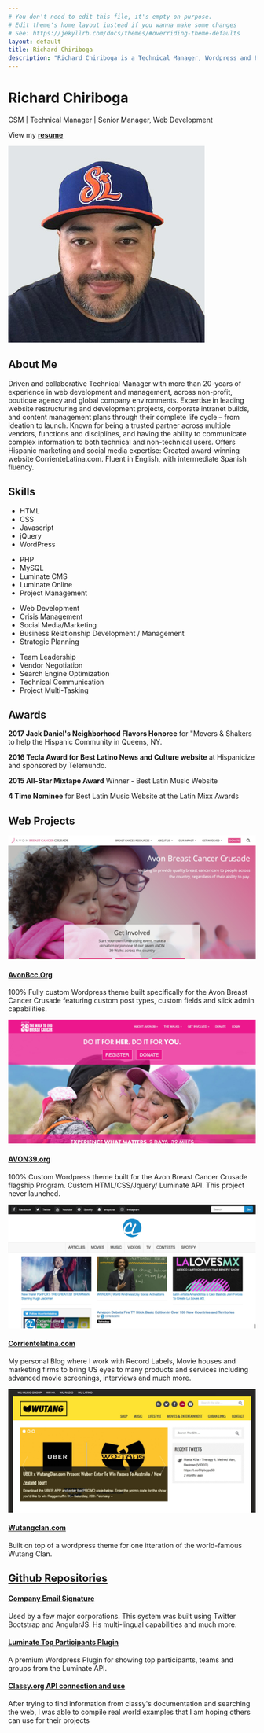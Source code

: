 ```yaml
---
# You don't need to edit this file, it's empty on purpose.
# Edit theme's home layout instead if you wanna make some changes
# See: https://jekyllrb.com/docs/themes/#overriding-theme-defaults
layout: default
title: Richard Chiriboga
description: "Richard Chiriboga is a Technical Manager, Wordpress and Front-End Developer based out of New York City."
---
```

<div class="jumbotron">
  <div class="container text-center">
    <h1>Richard Chiriboga</h1>
    <p>CSM | Technical Manager | Senior Manager, Web Development</p>
  </div>
</div>
<section class="subtron resume">
  <div class="container">
    <div class="row">
      <div class="col-lg-12 col-md-12 col-sm-12 col-xs-12 text-center">
        <p>View my <a class="btn btn-info btn-lg" href="/resume/Richard.Chiriboga.pdf" target="_blank"><strong>resume</strong></a></p>
      </div>
    </div>
  </div>
</section>
<section id="aboutme">
  <div class="container">
    <div class="row">
      <div class="col-lg-5 col-md-4 col-sm-3 col-xs-12">
        <img class="img-responsive img-circle circle-block" src="img/chiriboga.jpg" alt="Richard Chiriboga">
      </div>
      <div class="col-lg-7 col-md-8 col-sm-9 col-xs-12 bio">
          <h2>About Me</h2>
          <p>Driven and collaborative Technical Manager with more than 20-years of experience in web development and management, across non-profit, boutique agency and global company environments. Expertise in leading website restructuring and development projects, corporate intranet builds, and content management plans through their complete life cycle – from ideation to launch. Known for being a trusted partner across multiple vendors, functions and disciplines, and having the ability to communicate complex information to both technical and non-technical users. Offers Hispanic marketing and social media expertise: Created award-winning website CorrienteLatina.com. Fluent in English, with intermediate Spanish fluency.</p>
      </div>
    </div>
  </div>
</section>


<section class="bt" id="skills">
  <div class="container">
    <div class="row">
      <div class="col-lg-12 col-md-12 col-sm-12 col-xs-12">
        <h2>Skills</h2>
      </div>
    </div>
    <div class="row">
      <div class="col-lg-3 col-md-3 col-lg-3 col-xs-6">
        <ul class="list-unstyled">
          <li>HTML</li>
          <li>CSS</li>
          <li>Javascript</li>
          <li>jQuery</li>
          <li>WordPress</li>
        </ul>
      </div>
      <div class="col-lg-3 col-md-3 col-lg-3 col-xs-6">
        <ul class="list-unstyled">
          <li>PHP</li>
          <li>MySQL</li>
          <li>Luminate CMS</li>
          <li>Luminate Online</li>
          <li>Project Management</li>
        </ul>
      </div>
      <div class="col-lg-3 col-md-3 col-lg-3 col-xs-6">
        <ul class="list-unstyled">
          <li>Web Development</li>
          <li>Crisis Management</li>
          <li>Social Media/Marketing</li>
          <li>Business Relationship Development / Management</li>
          <li>Strategic Planning</li>
        </ul>
      </div>
      <div class="col-lg-3 col-md-3 col-lg-3 col-xs-6">
        <ul class="list-unstyled">
          <li>Team Leadership</li>
          <li>Vendor Negotiation</li>
          <li>Search Engine Optimization</li>
          <li>Technical Communication</li>
          <li>Project Multi-Tasking</li>
        </ul>
      </div>
    </div>
  </div>
</section>

<section class="subtron" id="awards">
  <div class="container">
    <div class="row">
      <div class="col-lg-12 col-md-12 col-sm-12 col-xs-12">
        <h2>Awards</h2>
      </div>
    </div>
    <div class="row">
      <div class="col-lg-3 col-md-3 col-sm-3 col-xs-12">
        <p><strong>2017 Jack Daniel's Neighborhood Flavors Honoree</strong> for "Movers &amp; Shakers to help the Hispanic Community in Queens, NY.</p>
      </div>
      <div class="col-lg-3 col-md-3 col-sm-3 col-xs-12">
        <p><strong>2016 Tecla Award for Best Latino News and Culture website</strong> at Hispanicize and sponsored by Telemundo.</p>
      </div>
      <div class="col-lg-3 col-md-3 col-sm-3 col-xs-12">
        <p><strong>2015 All-Star Mixtape Award</strong> Winner - Best Latin Music Website</p>
      </div>
      <div class="col-lg-3 col-md-3 col-sm-3 col-xs-12">
        <p><strong>4 Time Nominee</strong> for Best Latin Music Website at the Latin Mixx Awards</p>
      </div>
    </div>
  </div>
</section>



<section class="projects" id="projects">
  <div class="container">
    <div class="row">
      <div class="col-lg-12 col-md-12 col-sm-12 col-xs-12">
        <h2>Web Projects</h2>
      </div>
    </div>
    <div class="row">
      <div class="col-lg-3 col-md-3 col-sm-3 col-xs-12 text-center center-block">
        <img class="img-responsive" src="img/avonbcc.jpg" alt="Avon Breast Cancer Crusade">
        <a href="https://avonbcc.org"><h4>AvonBcc.Org</h4></a>
        <p>100% Fully custom Wordpress theme built specifically for the Avon Breast Cancer Crusade featuring custom post types, custom fields and slick admin capabilities.</p>
      </div>
      <div class="visible-xs clear20"></div>
      <div class="col-lg-3 col-md-3 col-sm-3 col-xs-12 text-center center-block">
        <img class="img-responsive" src="img/avon39.jpg" alt="AVON39.org">
        <a href="http://avon39.org"><h4>AVON39.org</h4></a>
        <p>100% Custom Wordpress theme built for the Avon Breast Cancer Crusade flagship Program. Custom HTML/CSS/Jquery/ Luminate API. This project never launched.</p>
      </div>
      <div class="visible-xs clear20"></div>
      <div class="col-lg-3 col-md-3 col-sm-3 col-xs-12 text-center center-block">
        <img class="img-responsive" src="img/corrientelatina.jpg" alt="Corrientelatina.com">
        <a href="https://corrientelatina.com"><h4>Corrientelatina.com</h4></a>
        <p>My personal Blog where I work with Record Labels, Movie houses and marketing firms to bring US eyes to many products and services including advanced movie screenings, interviews and much more.</p>
      </div>
      <div class="visible-xs clear20"></div>
      <div class="col-lg-3 col-md-3 col-sm-3 col-xs-12 text-center center-block">
        <img class="img-responsive" src="img/wutangclan.jpg" alt="WutangClan.com">
        <a href="http://wutangclan.com"><h4>Wutangclan.com</h4></a>
        <p>Built on top of a wordpress theme for one itteration of the world-famous Wutang Clan.</p>
      </div>
    </div>
  </div>
</section>


<section class="bt">
  <div class="container">
    <div class="row">
      <div class="col-lg-12 col-md-12 col-sm-12 col-xs-12">
        <h2><i class="fa fa-tasks" aria-hidden="true"></i> <a href="https://github.com/chiriboga">Github Repositories</a></h2>
      </div>
    </div>
    <div class="row">
      <div class="col-lg-1 col-md-1 col-sm-1 col-xs-12 text-center">
        <i class="fa fa-envelope fa-6" aria-hidden="true"></i>
      </div>
      <div class="col-lg-3 col-md-3 col-sm-3 col-xs-12">
        <a href="https://github.com/chiriboga/company-email-signature"><h4>Company Email Signature</h4></a>
        <p>Used by a few major corporations. This system was built using Twitter Bootstrap and AngularJS. Hs multi-lingual capabilities and much more.</p>
      </div>
      <div class="visible-xs clear20"></div>
      <div class="col-lg-1 col-md-1 col-sm-1 col-xs-12 text-center">
        <i class="fa fa-wordpress fa-6" aria-hidden="true"></i>
      </div>
      <div class="col-lg-3 col-md-3 col-sm-3 col-xs-12">
        <a href="https://github.com/chiriboga/top-participants"><h4>Luminate Top Participants Plugin</h4></a>
        <p>A premium Wordpress Plugin for showing top participants, teams and groups from the Luminate API.</p>
      </div>
      <div class="visible-xs clear20"></div>
      <div class="col-lg-1 col-md-1 col-sm-1 col-xs-12 text-center">
        <i class="fa fa-github fa-6" aria-hidden="true"></i>
      </div>
      <div class="col-lg-3 col-md-3 col-sm-3 col-xs-12">
        <a href="https://github.com/chiriboga/classy-org-api-v2"><h4>Classy.org API connection and use</h4></a>
        <p>After trying to find information from classy's documentation and searching the web, I was able to compile real world examples that I am hoping others can use for their projects</p>
      </div>
    </div>
  </div>
</section>